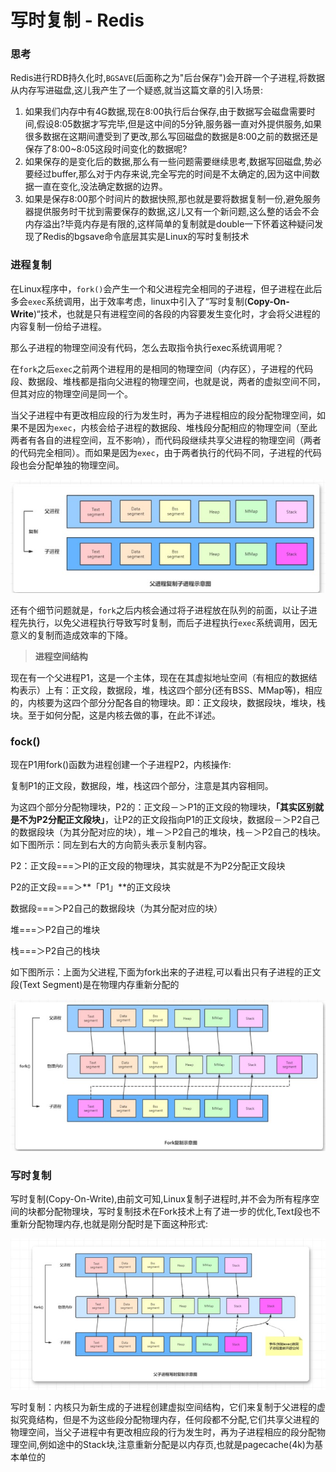 # 写时复制 - Redis

### 思考

Redis进行RDB持久化时,`BGSAVE`(后面称之为"后台保存")会开辟一个子进程,将数据从内存写进磁盘,这儿我产生了一个疑惑,就当这篇文章的引入场景:

1. 如果我们内存中有4G数据,现在8:00执行后台保存,由于数据写会磁盘需要时间,假设8:05数据才写完毕,但是这中间的5分钟,服务器一直对外提供服务,如果很多数据在这期间遭受到了更改,那么写回磁盘的数据是8:00之前的数据还是保存了8:00~8:05这段时间变化的数据呢?
2. 如果保存的是变化后的数据,那么有一些问题需要继续思考,数据写回磁盘,势必要经过buffer,那么对于内存来说,完全写完的时间是不太确定的,因为这中间数据一直在变化,没法确定数据的边界。
3. 如果是保存8:00那个时间片的数据快照,那也就是要将数据复制一份,避免服务器提供服务时干扰到需要保存的数据,这儿又有一个新问题,这么整的话会不会内存溢出?毕竟内存是有限的,这样简单的复制就是double一下怀着这种疑问发现了Redis的bgsave命令底层其实是Linux的写时复制技术

### **进程复制**

在Linux程序中，`fork()`会产生一个和父进程完全相同的子进程，但子进程在此后多会`exec`系统调用，出于效率考虑，linux中引入了“写时复制(**Copy-On-Write**)“技术，也就是只有进程空间的各段的内容要发生变化时，才会将父进程的内容复制一份给子进程。

那么子进程的物理空间没有代码，怎么去取指令执行exec系统调用呢？

在`fork`之后`exec`之前两个进程用的是相同的物理空间（内存区），子进程的代码段、数据段、堆栈都是指向父进程的物理空间，也就是说，两者的虚拟空间不同，但其对应的物理空间是同一个。

当父子进程中有更改相应段的行为发生时，再为子进程相应的段分配物理空间，如果不是因为`exec`，内核会给子进程的数据段、堆栈段分配相应的物理空间（至此两者有各自的进程空间，互不影响），而代码段继续共享父进程的物理空间（两者的代码完全相同）。而如果是因为`exec`，由于两者执行的代码不同，子进程的代码段也会分配单独的物理空间。



![](./images/8.jpg)

还有个细节问题就是，`fork`之后内核会通过将子进程放在队列的前面，以让子进程先执行，以免父进程执行导致写时复制，而后子进程执行`exec`系统调用，因无意义的复制而造成效率的下降。

> **进程空间结构**

现在有一个父进程P1，这是一个主体，现在在其虚拟地址空间（有相应的数据结构表示）上有：正文段，数据段，堆，栈这四个部分(还有BSS、MMap等)，相应的，内核要为这四个部分分配各自的物理块。即：正文段块，数据段块，堆块，栈块。至于如何分配，这是内核去做的事，在此不详述。

### fock()

现在P1用fork()函数为进程创建一个子进程P2，内核操作:

复制P1的正文段，数据段，堆，栈这四个部分，注意是其内容相同。

为这四个部分分配物理块，P2的：正文段－＞P1的正文段的物理块，**「其实区别就是不为P2分配正文段块」**，让P2的正文段指向P1的正文段块，数据段－＞P2自己的数据段块（为其分配对应的块），堆－＞P2自己的堆块，栈－＞P2自己的栈块。如下图所示：同左到右大的方向箭头表示复制内容。

P2：正文段===＞PI的正文段的物理块，其实就是不为P2分配正文段块

P2的正文段===＞**「P1」**的正文段块

数据段===＞P2自己的数据段块（为其分配对应的块）

堆===＞P2自己的堆块

栈===＞P2自己的栈块

如下图所示：上面为父进程,下面为fork出来的子进程,可以看出只有子进程的正文段(Text Segment)是在物理内存重新分配的

![](./images/9.jpg)

###  写时复制

写时复制(Copy-On-Write),由前文可知,Linux复制子进程时,并不会为所有程序空间的块都分配物理块，写时复制技术在Fork技术上有了进一步的优化,Text段也不重新分配物理内存,也就是刚分配时是下面这种形式:

![](./images/10.jpg)

写时复制：内核只为新生成的子进程创建虚拟空间结构，它们来复制于父进程的虚拟究竟结构，但是不为这些段分配物理内存，任何段都不分配,它们共享父进程的物理空间，当父子进程中有更改相应段的行为发生时，再为子进程相应的段分配物理空间,例如途中的Stack块,注意重新分配是以内存页,也就是pagecache(4k)为基本单位的